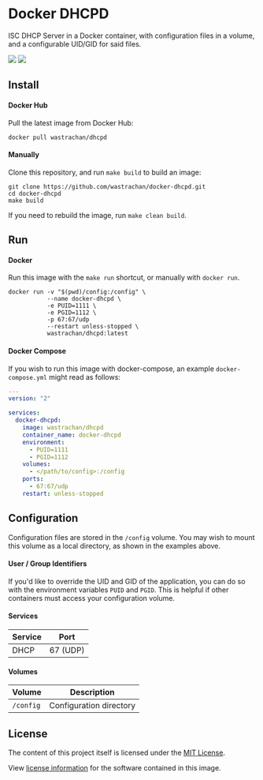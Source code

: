 # Docker DHCPD
ISC DHCP Server in a Docker container, with configuration files in a volume, and a configurable UID/GID for said files.

[![](https://circleci.com/gh/wastrachan/docker-dhcpd.svg?style=svg)](https://circleci.com/gh/wastrachan/docker-dhcpd)
[![](https://img.shields.io/docker/pulls/wastrachan/dhcpd.svg)](https://hub.docker.com/r/wastrachan/dhcpd)

## Install

#### Docker Hub
Pull the latest image from Docker Hub:

```shell
docker pull wastrachan/dhcpd
```

#### Manually
Clone this repository, and run `make build` to build an image:

```shell
git clone https://github.com/wastrachan/docker-dhcpd.git
cd docker-dhcpd
make build
```

If you need to rebuild the image, run `make clean build`.


## Run

#### Docker
Run this image with the `make run` shortcut, or manually with `docker run`.


```shell
docker run -v "$(pwd)/config:/config" \
           --name docker-dhcpd \
           -e PUID=1111 \
           -e PGID=1112 \
           -p 67:67/udp
           --restart unless-stopped \
           wastrachan/dhcpd:latest
```


#### Docker Compose
If you wish to run this image with docker-compose, an example `docker-compose.yml` might read as follows:

```yaml
---
version: "2"

services:
  docker-dhcpd:
    image: wastrachan/dhcpd
    container_name: docker-dhcpd
    environment:
      - PUID=1111
      - PGID=1112
    volumes:
      - </path/to/config>:/config
    ports:
      - 67:67/udp
    restart: unless-stopped
```


## Configuration
Configuration files are stored in the `/config` volume. You may wish to mount this volume as a local directory, as shown in the examples above.


#### User / Group Identifiers
If you'd like to override the UID and GID of the application, you can do so with the environment variables `PUID` and `PGID`. This is helpful if other containers must access your configuration volume.

#### Services
Service     | Port
------------|-----
DHCP        | 67 (UDP)

#### Volumes
Volume          | Description
----------------|-------------
`/config`       | Configuration directory


## License
The content of this project itself is licensed under the [MIT License](LICENSE).

View [license information](https://www.isc.org/licenses/) for the software contained in this image.
